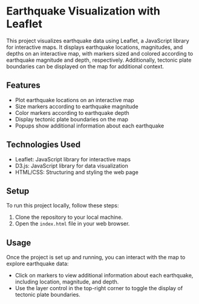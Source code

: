 # Earthquake Visualization with Leaflet

This project visualizes earthquake data using Leaflet, a JavaScript library for interactive maps. It displays earthquake locations, magnitudes, and depths on an interactive map, with markers sized and colored according to earthquake magnitude and depth, respectively. Additionally, tectonic plate boundaries can be displayed on the map for additional context.

## Features
- Plot earthquake locations on an interactive map
- Size markers according to earthquake magnitude
- Color markers according to earthquake depth
- Display tectonic plate boundaries on the map
- Popups show additional information about each earthquake

## Technologies Used
- Leaflet: JavaScript library for interactive maps
- D3.js: JavaScript library for data visualization
- HTML/CSS: Structuring and styling the web page

## Setup
To run this project locally, follow these steps:
1. Clone the repository to your local machine.
2. Open the `index.html` file in your web browser.

## Usage
Once the project is set up and running, you can interact with the map to explore earthquake data:
- Click on markers to view additional information about each earthquake, including location, magnitude, and depth.
- Use the layer control in the top-right corner to toggle the display of tectonic plate boundaries.